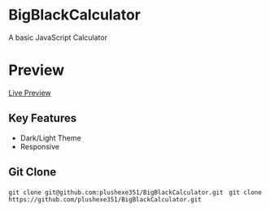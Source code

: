 # BigBlackCalculator

A basic JavaScript Calculator

# Preview

[Live Preview](https://github.com/plushexe351/BigBlackCalculator.git)

## Key Features

- Dark/Light Theme
- Responsive

## Git Clone

`git clone git@github.com:plushexe351/BigBlackCalculator.git`
` git clone https://github.com/plushexe351/BigBlackCalculator.git`
